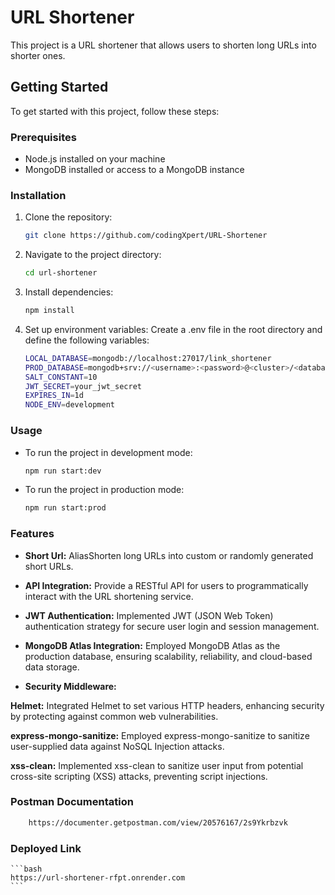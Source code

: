 # URL Shortener

This project is a URL shortener that allows users to shorten long URLs into shorter ones.

## Getting Started

To get started with this project, follow these steps:

### Prerequisites

- Node.js installed on your machine
- MongoDB installed or access to a MongoDB instance

### Installation

1. Clone the repository:

   ```bash
   git clone https://github.com/codingXpert/URL-Shortener

2. Navigate to the project directory:
   ```bash
   cd url-shortener

3. Install dependencies:
    ```bash
   npm install

4. Set up environment variables:
    Create a .env file in the root directory and define the following variables:
    ```bash
    LOCAL_DATABASE=mongodb://localhost:27017/link_shortener
    PROD_DATABASE=mongodb+srv://<username>:<password>@<cluster>/<database>
    SALT_CONSTANT=10
    JWT_SECRET=your_jwt_secret
    EXPIRES_IN=1d
    NODE_ENV=development

### Usage

* To run the project in development mode:
    ```bash
    npm run start:dev

* To run the project in production mode:
    ```bash
    npm run start:prod


### Features
* **Short Url:** AliasShorten long URLs into custom or randomly generated short URLs.
* **API Integration:** Provide a RESTful API for users to programmatically interact with the URL shortening service.
* **JWT Authentication:** Implemented JWT (JSON Web Token) authentication strategy for secure user login and session management.
* **MongoDB Atlas Integration:**  Employed MongoDB Atlas as the production database, ensuring scalability, reliability, and cloud-based data storage.

* **Security Middleware:**

**Helmet:** Integrated Helmet to set various HTTP headers, enhancing security by protecting against common web vulnerabilities.

**express-mongo-sanitize:** Employed express-mongo-sanitize to sanitize user-supplied data against NoSQL Injection attacks.

**xss-clean:** Implemented xss-clean to sanitize user input from potential cross-site scripting (XSS) attacks, preventing script injections.

### Postman Documentation
```bash
    https://documenter.getpostman.com/view/20576167/2s9Ykrbzvk
```

### Deployed Link
    ```bash
    https://url-shortener-rfpt.onrender.com
    ```
